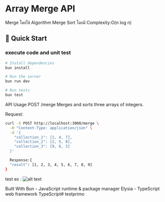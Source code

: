 # Array Merge API

Merge โดยใช้ Algorithm Merge Sort โดยมี Complexity:O(n log n)


## 🚀 Quick Start
### execute code and unit test
```bash
# Install dependencies
bun install
```
```bash
# Run the server
bun run dev
```
```bash
# Run tests
bun test
```


API Usage
POST /merge
Merges and sorts three arrays of integers.

Request:
```bash
curl -X POST http://localhost:3000/merge \
  -H "Content-Type: application/json" \
  -d '{
    "collection_1": [1, 4, 7],
    "collection_2": [2, 5, 8],
    "collection_3": [9, 6, 3]
  }'
```
```bash
  Response:{
  "result": [1, 2, 3, 4, 5, 6, 7, 8, 9]
}
```

test ex : 
![alt text](image-1.png)

Built With
Bun - JavaScript runtime & package manager
Elysia - TypeScript web framework
TypeScript# testprimo
